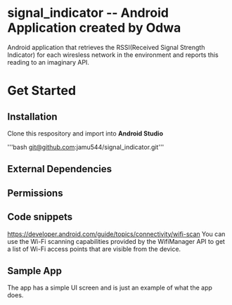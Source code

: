 # signal_indicator -- Android Application created by Odwa

Android application that retrieves the RSSI(Received Signal Strength Indicator) for each wiresless network in the 
environment and reports this reading to an imaginary API.

# Get Started

## Installation 

Clone this respository and import into **Android Studio**

'''bash
git@github.com:jamu544/signal_indicator.git'''

## External Dependencies



## Permissions


## Code snippets
https://developer.android.com/guide/topics/connectivity/wifi-scan
You can use the Wi-Fi scanning capabilities provided by the WifiManager API to get a list of Wi-Fi access points that are visible from the device.

## Sample App

The app has a simple UI screen and is just an example of what the app does.











